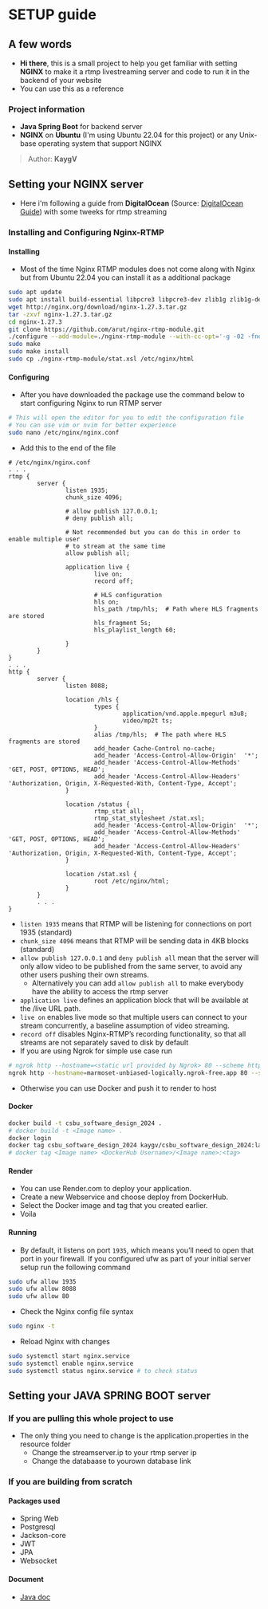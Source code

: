 # SETUP guide
## A few words
- **Hi there**, this is a small project to help you get familiar with setting **NGINX** to make it a rtmp livestreaming server and code to run it in the backend of your website
- You can use this as a reference
### Project information
- **Java Spring Boot** for backend server
- **NGINX** on **Ubuntu** (I'm using Ubuntu 22.04 for this project) or any Unix-base operating system that support NGINX 
> Author: **KaygV**

## Setting your NGINX server
- Here i'm following a guide from **DigitalOcean** (Source: [DigitalOcean Guide](https://www.digitalocean.com/community/tutorials/how-to-set-up-a-video-streaming-server-using-nginx-rtmp-on-ubuntu-20-04)) with some tweeks for rtmp streaming
### Installing and Configuring Nginx-RTMP
#### Installing
- Most of the time Nginx RTMP modules does not come along with Nginx but from Ubuntu 22.04 you can install it as a additional package 
```bash
sudo apt update
sudo apt install build-essential libpcre3 libpcre3-dev zlib1g zlib1g-dev libssl-dev libgeoip-dev libxslt1-dev libgd-dev libperl-dev libaio-dev libxml2-dev libexpat1-dev libmailutils-dev
wget http://nginx.org/download/nginx-1.27.3.tar.gz
tar -zxvf nginx-1.27.3.tar.gz
cd nginx-1.27.3
git clone https://github.com/arut/nginx-rtmp-module.git
./configure --add-module=./nginx-rtmp-module --with-cc-opt='-g -02 -fno-omit-frame-pointer -mno-omit-leaf-frame-pointer -ffile-prefix-map=/build/nginx-D1MnQR/nginx-1.24.0. -flto auto -ffat-lto-objects -fstack-protector-strong -fstack-clash-protection -Wformat -Werror-format-security -fcf-protection -fdebug-prefix-map-/build/nginx-DlMnQR/ngin x-1.24.0=/usr/src/nginx-1.24.0-2ubuntu7.1 -fPIC -Wdate-time -D_FORTIFY_SOURCE=3' --with-ld-opt='-Wl,-Bsymbolic-functions -flto-auto -ffat-lto-objects -Wl,-z, rel ro -Wl,-z, now -fPIC' --prefix=/usr/share/nginx --conf-path=/etc/nginx/nginx.conf --http-log-path=/var/log/nginx/access.log --error-log-path-stderr --lock-path=/var/lock/nginx.lock --pid-path=/run/nginx.pid --modules-path=/usr/lib/nginx/modules --http-client-body-temp-path=/var/lib/nginx/body --http-fastcgi-temp-path=/var/lib/nginx/fastcgi --http-proxy-temp-path=/var/lib/nginx/proxy --http-scgi-temp-path=/var/lib/nginx/scgi --http-uwsgi-temp-path=/var/lib/nginx/uwsgi --with-compat --with-debug--with-pcre-jit --with-http_ssl_module --with-http_stub_status_module --with-http_realip_module --with-http_auth_request_module --with-http_v2_module --with-http_dav_module --with-http_slice_module --with-threads --with-http_addition_module --with-http_flv_module --with-http_gunzip_module --with-http_gzip_static_module --with-http_mp4_module --with-http_random_index_module --with-http_secure_link_module --with-http_sub_module --with-mail_ssl_module --with-stream_ssl_module --with-stream_ssl_preread_module --with-stream_realip_module --with-http_geoip_module=dynamic --with-http_image_filter_module=dynamic --with-http_perl_module=dynamic --with-http_xslt_module-dynamic --with-mail-dynamic --with-stream-dynamic --with-stream_geoip_module-dynamic --prefix=/etc/nginx
sudo make
sudo make install
sudo cp ./nginx-rtmp-module/stat.xsl /etc/nginx/html
```
#### Configuring
- After you have downloaded the package use the command below to start configuring Nginx to run RTMP server 
```bash
# This will open the editor for you to edit the configuration file
# You can use vim or nvim for better experience
sudo nano /etc/nginx/nginx.conf
```
- Add this to the end of the file
```apacheconf 
# /etc/nginx/nginx.conf
. . .
rtmp {
        server {
                listen 1935;
                chunk_size 4096;

                # allow publish 127.0.0.1;
                # deny publish all;

                # Not recommended but you can do this in order to enable multiple user 
                # to stream at the same time
                allow publish all;

                application live {
                        live on;
                        record off;

                        # HLS configuration
                        hls on;
                        hls_path /tmp/hls;  # Path where HLS fragments are stored
                        hls_fragment 5s;
                        hls_playlist_length 60;

                }
        }
}
. . .
http {
        server {
                listen 8088;

                location /hls {
                        types {
                                application/vnd.apple.mpegurl m3u8;
                                video/mp2t ts;
                        }
                        alias /tmp/hls;  # The path where HLS fragments are stored
                        add_header Cache-Control no-cache;
                        add_header 'Access-Control-Allow-Origin'  '*';
                        add_header 'Access-Control-Allow-Methods' 'GET, POST, OPTIONS, HEAD';
                        add_header 'Access-Control-Allow-Headers' 'Authorization, Origin, X-Requested-With, Content-Type, Accept';
                }
                
                location /status {
                        rtmp_stat all;
                        rtmp_stat_stylesheet /stat.xsl;
                        add_header 'Access-Control-Allow-Origin'  '*';
                        add_header 'Access-Control-Allow-Methods' 'GET, POST, OPTIONS, HEAD';
                        add_header 'Access-Control-Allow-Headers' 'Authorization, Origin, X-Requested-With, Content-Type, Accept';
                }

                location /stat.xsl {
                        root /etc/nginx/html;
                }
        }
        . . .
}
```
- `listen 1935` means that RTMP will be listening for connections on port 1935 (standard)
- `chunk_size 4096` means that RTMP will be sending data in 4KB blocks (standard)
- `allow publish 127.0.0.1` and `deny publish all` mean that the server will only allow video to be published from the same server, to avoid any other users pushing their own streams.
    - Alternatively you can add `allow publish all` to make everybody have the ability to access the rtmp server
- `application live` defines an application block that will be available at the /live URL path.
- `live on` enables live mode so that multiple users can connect to your stream concurrently, a baseline assumption of video streaming.
- `record off` disables Nginx-RTMP’s recording functionality, so that all streams are not separately saved to disk by default
- If you are using Ngrok for simple use case run 
```bash
# ngrok http --hostname=<static url provided by Ngrok> 80 --scheme http
ngrok http --hostname=marmoset-unbiased-logically.ngrok-free.app 80 --scheme http,https
```
- Otherwise you can use Docker and push it to render to host
#### Docker
```bash
docker build -t csbu_software_design_2024 .
# docker build -t <Image name> .
docker login
docker tag csbu_software_design_2024 kaygv/csbu_software_design_2024:latest 
# docker tag <Image name> <DockerHub Username>/<Image name>:<tag> 
```
#### Render
- You can use Render.com to deploy your application.
- Create a new Webservice and choose deploy from DockerHub.
- Select the Docker image and tag that you created earlier.
- Voila
#### Running
- By default, it listens on port `1935`, which means you’ll need to open that port in your firewall. If you configured ufw as part of your initial server setup run the following command
```bash
sudo ufw allow 1935
sudo ufw allow 8088
sudo ufw allow 80
```
- Check the Nginx config file syntax
```bash
sudo nginx -t
```
- Reload Nginx with changes
```bash
sudo systemctl start nginx.service
sudo systemctl enable nginx.service
sudo systemctl status nginx.service # to check status
```

## Setting your JAVA SPRING BOOT server
### If you are pulling this whole project to use
- The only thing you need to change is the application.properties in the resource folder
    - Change the streamserver.ip to your rtmp server ip
    - Change the databaase to yourown database link
    
### If you are building from scratch
#### Packages used
- Spring Web
- Postgresql
- Jackson-core
- JWT
- JPA
- Websocket
#### Document
- [Java doc](https://kaygv25.github.io/CSBU-Software-Design-Back-End-Doc/)